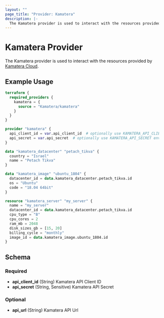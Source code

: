 ```yaml
---
layout: ""
page_title: "Provider: Kamatera"
description: |-
  The Kamatera provider is used to interact with the resources provided by Kamatera Cloud.
---
```


# Kamatera Provider

The Kamatera provider is used to interact with the resources provided by [Kamatera Cloud](https://www.kamatera.com/express/compute/).

## Example Usage

```terraform
terraform {
  required_providers {
    kamatera = {
      source = "Kamatera/kamatera"
    }
  }
}

provider "kamatera" {
  api_client_id = var.api_client_id  # optionally use KAMATERA_API_CLIENT_ID env var
  api_secret = var.api_secret  # optionally use KAMATERA_API_SECRET env var
}

data "kamatera_datacenter" "petach_tikva" {
  country = "Israel"
  name = "Petach Tikva"
}

data "kamatera_image" "ubuntu_1804" {
  datacenter_id = data.kamatera_datacenter.petach_tikva.id
  os = "Ubuntu"
  code = "18.04 64bit"
}

resource "kamatera_server" "my_server" {
  name = "my_server"
  datacenter_id = data.kamatera_datacenter.petach_tikva.id
  cpu_type = "B"
  cpu_cores = 2
  ram_mb = 2048
  disk_sizes_gb = [15, 20]
  billing_cycle = "monthly"
  image_id = data.kamatera_image.ubuntu_1804.id
}
```

<!-- schema generated by tfplugindocs -->
## Schema

### Required

- **api_client_id** (String) Kamatera API Client ID
- **api_secret** (String, Sensitive) Kamatera API Secret

### Optional

- **api_url** (String) Kamatera API Url